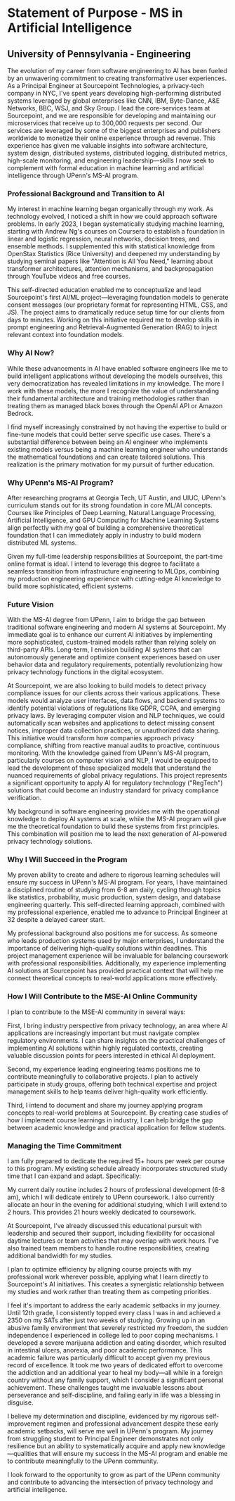 # Statement of Purpose - MS in Artificial Intelligence
## University of Pennsylvania - Engineering

The evolution of my career from software engineering to AI has been fueled by an unwavering commitment to creating transformative user experiences. As a Principal Engineer at Sourcepoint Technologies, a privacy-tech company in NYC, I've spent years developing high-performing distributed systems leveraged by global enterprises like CNN, IBM, Byte-Dance, A&E Networks, BBC, WSJ, and Sky Group. I lead the core-services team at Sourcepoint, and we are responsible for developing and maintaining our microservices that receive up to 300,000 requests per second. Our services are leveraged by some of the biggest enterprises and publishers worldwide to monetize their online experience through ad revenue. This experience has given me valuable insights into software architecture, system design, distributed systems, distributed logging, distributed metrics, high-scale monitoring, and engineering leadership—skills I now seek to complement with formal education in machine learning and artificial intelligence through UPenn's MS-AI program.

### Professional Background and Transition to AI

My interest in machine learning began organically through my work. As technology evolved, I noticed a shift in how we could approach software problems. In early 2023, I began systematically studying machine learning, starting with Andrew Ng's courses on Coursera to establish a foundation in linear and logistic regression, neural networks, decision trees, and ensemble methods. I supplemented this with statistical knowledge from OpenStax Statistics (Rice University) and deepened my understanding by studying seminal papers like "Attention is All You Need," learning about transformer architectures, attention mechanisms, and backpropagation through YouTube videos and free courses.

This self-directed education enabled me to conceptualize and lead Sourcepoint's first AI/ML project—leveraging foundation models to generate consent messages (our proprietary format for representing HTML, CSS, and JS). The project aims to dramatically reduce setup time for our clients from days to minutes. Working on this initiative required me to develop skills in prompt engineering and Retrieval-Augmented Generation (RAG) to inject relevant context into foundation models.

### Why AI Now?

While these advancements in AI have enabled software engineers like me to build intelligent applications without developing the models ourselves, this very democratization has revealed limitations in my knowledge. The more I work with these models, the more I recognize the value of understanding their fundamental architecture and training methodologies rather than treating them as managed black boxes through the OpenAI API or Amazon Bedrock.

I find myself increasingly constrained by not having the expertise to build or fine-tune models that could better serve specific use cases. There's a substantial difference between being an AI engineer who implements existing models versus being a machine learning engineer who understands the mathematical foundations and can create tailored solutions. This realization is the primary motivation for my pursuit of further education.

### Why UPenn's MS-AI Program?

After researching programs at Georgia Tech, UT Austin, and UIUC, UPenn's curriculum stands out for its strong foundation in core ML/AI concepts. Courses like Principles of Deep Learning, Natural Language Processing, Artificial Intelligence, and GPU Computing for Machine Learning Systems align perfectly with my goal of building a comprehensive theoretical foundation that I can immediately apply in industry to build modern distributed ML systems.

Given my full-time leadership responsibilities at Sourcepoint, the part-time online format is ideal. I intend to leverage this degree to facilitate a seamless transition from infrastructure engineering to MLOps, combining my production engineering experience with cutting-edge AI knowledge to build more sophisticated, efficient systems.

### Future Vision

With the MS-AI degree from UPenn, I aim to bridge the gap between traditional software engineering and modern AI systems at Sourcepoint. My immediate goal is to enhance our current AI initiatives by implementing more sophisticated, custom-trained models rather than relying solely on third-party APIs. Long-term, I envision building AI systems that can autonomously generate and optimize consent experiences based on user behavior data and regulatory requirements, potentially revolutionizing how privacy technology functions in the digital ecosystem.

At Sourcepoint, we are also looking to build models to detect privacy compliance issues for our clients across their various applications. These models would analyze user interfaces, data flows, and backend systems to identify potential violations of regulations like GDPR, CCPA, and emerging privacy laws. By leveraging computer vision and NLP techniques, we could automatically scan websites and applications to detect missing consent notices, improper data collection practices, or unauthorized data sharing. This initiative would transform how companies approach privacy compliance, shifting from reactive manual audits to proactive, continuous monitoring. With the knowledge gained from UPenn's MS-AI program, particularly courses on computer vision and NLP, I would be equipped to lead the development of these specialized models that understand the nuanced requirements of global privacy regulations. This project represents a significant opportunity to apply AI for regulatory technology ("RegTech") solutions that could become an industry standard for privacy compliance verification.

My background in software engineering provides me with the operational knowledge to deploy AI systems at scale, while the MS-AI program will give me the theoretical foundation to build these systems from first principles. This combination will position me to lead the next generation of AI-powered privacy technology solutions.

### Why I Will Succeed in the Program

My proven ability to create and adhere to rigorous learning schedules will ensure my success in UPenn's MS-AI program. For years, I have maintained a disciplined routine of studying from 6-8 am daily, cycling through topics like statistics, probability, music production, system design, and database engineering quarterly. This self-directed learning approach, combined with my professional experience, enabled me to advance to Principal Engineer at 32 despite a delayed career start.

My professional background also positions me for success. As someone who leads production systems used by major enterprises, I understand the importance of delivering high-quality solutions within deadlines. This project management experience will be invaluable for balancing coursework with professional responsibilities. Additionally, my experience implementing AI solutions at Sourcepoint has provided practical context that will help me connect theoretical concepts to real-world applications more effectively.

### How I Will Contribute to the MSE-AI Online Community

I plan to contribute to the MSE-AI community in several ways:

First, I bring industry perspective from privacy technology, an area where AI applications are increasingly important but must navigate complex regulatory environments. I can share insights on the practical challenges of implementing AI solutions within highly regulated contexts, creating valuable discussion points for peers interested in ethical AI deployment.

Second, my experience leading engineering teams positions me to contribute meaningfully to collaborative projects. I plan to actively participate in study groups, offering both technical expertise and project management skills to help teams deliver high-quality work efficiently.

Third, I intend to document and share my journey applying program concepts to real-world problems at Sourcepoint. By creating case studies of how I implement course learnings in industry, I can help bridge the gap between academic knowledge and practical application for fellow students.

### Managing the Time Commitment

I am fully prepared to dedicate the required 15+ hours per week per course to this program. My existing schedule already incorporates structured study time that I can expand and adapt. Specifically:

My current daily routine includes 2 hours of professional development (6-8 am), which I will dedicate entirely to UPenn coursework. I also currently allocate an hour in the evening for additional studying, which I will extend to 2 hours. This provides 21 hours weekly dedicated to coursework.

At Sourcepoint, I've already discussed this educational pursuit with leadership and secured their support, including flexibility for occasional daytime lectures or team activities that may overlap with work hours. I've also trained team members to handle routine responsibilities, creating additional bandwidth for my studies.

I plan to optimize efficiency by aligning course projects with my professional work wherever possible, applying what I learn directly to Sourcepoint's AI initiatives. This creates a synergistic relationship between my studies and work rather than treating them as competing priorities.

I feel it's important to address the early academic setbacks in my journey. Until 12th grade, I consistently topped every class I was in and achieved a 2350 on my SATs after just two weeks of studying. Growing up in an abusive family environment that severely restricted my freedom, the sudden independence I experienced in college led to poor coping mechanisms. I developed a severe marijuana addiction and eating disorder, which resulted in intestinal ulcers, anorexia, and poor academic performance. This academic failure was particularly difficult to accept given my previous record of excellence. It took me two years of dedicated effort to overcome the addiction and an additional year to heal my body—all while in a foreign country without any family support, which I consider a significant personal achievement. These challenges taught me invaluable lessons about perseverance and self-discipline, and failing early in life was a blessing in disguise.

I believe my determination and discipline, evidenced by my rigorous self-improvement regimen and professional advancement despite these early academic setbacks, will serve me well in UPenn's program. My journey from struggling student to Principal Engineer demonstrates not only resilience but an ability to systematically acquire and apply new knowledge—qualities that will ensure my success in the MS-AI program and enable me to contribute meaningfully to the UPenn community.

I look forward to the opportunity to grow as part of the UPenn community and contribute to advancing the intersection of privacy technology and artificial intelligence.
